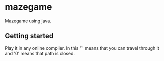# mazegame
Mazegame using java.

## Getting started
Play it in any online compiler. In this '1' means that you can travel through it and '0' means that path is closed.
